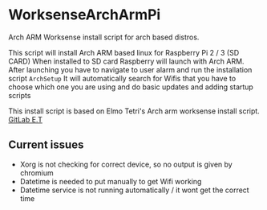 # WorksenseArchArmPi
Arch ARM Worksense install script for arch based distros.

This script will install Arch ARM based linux for Raspberry Pi 2 / 3 (SD CARD)
When installed to SD card Raspberry will launch with Arch ARM. 
After launching you have to navigate to user alarm and run the installation script `ArchSetup`
It will automatically search for Wifis that you have to choose which one you are using and do basic updates and adding startup scripts


This install script is based on Elmo Tetri's Arch arm worksense install script.
[GitLab E.T](https://gitlab.com/E.T/arch-arm-worksense-install-script)

## Current issues
- Xorg is not checking for correct device, so no output is given by chromium
- Datetime is needed to put manually to get Wifi working
- Datetime service is not running automatically / it wont get the correct time